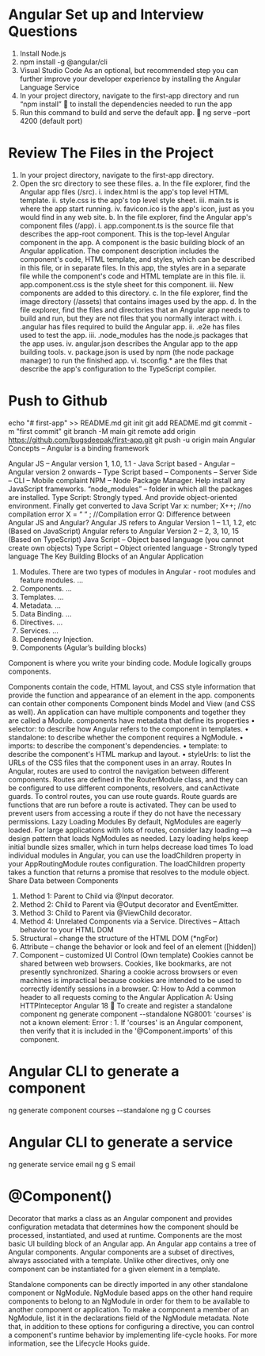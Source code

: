 # Angular Set up and Interview Questions

1.	Install Node.js
2.	npm install -g @angular/cli
3.	Visual Studio Code  As an optional, but recommended step you can further improve your developer experience by installing the Angular Language Service
4.	In your project directory, navigate to the first-app directory and run “npm install”  to install the dependencies needed to run the app
5.	 Run this command to build and serve the default app.  ng serve –port 4200 (default port)

# Review The Files in the Project

1.	In your project directory, navigate to the first-app directory.
2.	Open the src directory to see these files.
a.	In the file explorer, find the Angular app files (/src).
i.	index.html is the app's top level HTML template.
ii.	style.css is the app's top level style sheet.
iii.	main.ts is where the app start running.
iv.	favicon.ico is the app's icon, just as you would find in any web site.
b.	In the file explorer, find the Angular app's component files (/app).
i.	app.component.ts is the source file that describes the app-root component. This is the top-level Angular component in the app. A component is the basic building block of an Angular application. The component description includes the component's code, HTML template, and styles, which can be described in this file, or in separate files.
In this app, the styles are in a separate file while the component's code and HTML template are in this file.
ii.	app.component.css is the style sheet for this component.
iii.	New components are added to this directory.
c.	In the file explorer, find the image directory (/assets) that contains images used by the app.
d.	In the file explorer, find the files and directories that an Angular app needs to build and run, but they are not files that you normally interact with.
i.	.angular has files required to build the Angular app.
ii.	.e2e has files used to test the app.
iii.	.node_modules has the node.js packages that the app uses.
iv.	angular.json describes the Angular app to the app building tools.
v.	package.json is used by npm (the node package manager) to run the finished app.
vi.	tsconfig.* are the files that describe the app's configuration to the TypeScript compiler.

# Push to Github
echo "# first-app" >> README.md
git init
git add README.md
git commit -m "first commit"
git branch -M main
git remote add origin https://github.com/bugsdeepak/first-app.git
git push -u origin main
Angular Concepts – Angular is a binding framework

Angular JS – Angular version 1, 1.0, 1.1 - Java Script based - 
Angular – Angular version 2 onwards – Type Script based – Components – Server Side – CLI – Mobile complaint
NPM – Node Package Manager. Help install any JavaScript frameworks. “node_modules” – folder in which all the packages are installed.
Type Script: Strongly typed. And provide object-oriented environment. Finally get converted to Java Script
Var x: number;
X++; //no compilation error
X = “ “ ; //Compilation error
Q: Difference between Angular JS and Angular?
Angular JS refers to Angular Version 1 – 1.1, 1.2, etc (Based on JavaScript)
Angular refers to Angular Version 2 – 2, 3, 10, 15 (Based on TypeScript)
Java Script – Object based language (you cannot create own objects)
Type Script – Object oriented language - Strongly typed language 
The Key Building Blocks of an Angular Application
1.	Modules. There are two types of modules in Angular - root modules and feature modules. ...
2.	Components. ...
3.	Templates. ...
4.	Metadata. ...
5.	Data Binding. ...
6.	Directives. ...
7.	Services. ...
8.	Dependency Injection.
1.	Components (Agular’s building blocks)

Component is where you write your binding code. Module logically groups components.

Components contain the code, HTML layout, and CSS style information that provide the function and appearance of an element in the app. components can contain other components
Component binds Model and View (and CSS as well). An application can have multiple components and together they are called a Module.
components have metadata that define its properties
•	selector: to describe how Angular refers to the component in templates.
•	standalone: to describe whether the component requires a NgModule.
•	imports: to describe the component's dependencies.
•	template: to describe the component's HTML markup and layout.
•	styleUrls: to list the URLs of the CSS files that the component uses in an array.
Routes
In Angular, routes are used to control the navigation between different components. Routes are defined in the RouterModule class, and they can be configured to use different components, resolvers, and canActivate guards.
To control routes, you can use route guards. Route guards are functions that are run before a route is activated. They can be used to prevent users from accessing a route if they do not have the necessary permissions.
Lazy Loading Modules
By default, NgModules are eagerly loaded. For large applications with lots of routes, consider lazy loading —a design pattern that loads NgModules as needed. Lazy loading helps keep initial bundle sizes smaller, which in turn helps decrease load times
To load individual modules in Angular, you can use the loadChildren property in your AppRoutingModule routes configuration. The loadChildren property takes a function that returns a promise that resolves to the module object.
Share Data between Components
1.	Method 1: Parent to Child via @Input decorator.
2.	Method 2: Child to Parent via @Output decorator and EventEmitter.
3.	Method 3: Child to Parent via @ViewChild decorator.
4.	Method 4: Unrelated Components via a Service.
Directives – Attach behavior to your HTML DOM
1.	Structural – change the structure of the HTML DOM (*ngFor)
2.	Attribute – change the behavior or look and feel of an element ([hidden])
3.	Component – customized UI Control (Own template)
Cookies cannot be shared between web browsers. Cookies, like bookmarks, are not presently synchronized. Sharing a cookie across browsers or even machines is impractical because cookies are intended to be used to correctly identify sessions in a browser.
Q: How to Add a common header to all requests coming to the Angular Application
A: Using HTTPInteceptor
Angular 18  To create and register a standalone component
ng generate component <Component-name> --standalone
NG8001: 'courses' is not a known element:
Error : 1. If 'courses' is an Angular component, then verify that it is included in the '@Component.imports' of this component.

# Angular CLI to generate a component
ng generate component courses --standalone
ng g C courses

# Angular CLI to generate a service
ng generate service email
ng g S email

# @Component()
Decorator that marks a class as an Angular component and provides configuration metadata that determines how the component should be processed, instantiated, and used at runtime.
Components are the most basic UI building block of an Angular app. An Angular app contains a tree of Angular components.
Angular components are a subset of directives, always associated with a template. Unlike other directives, only one component can be instantiated for a given element in a template.

Standalone components can be directly imported in any other standalone component or NgModule. NgModule based apps on the other hand require components to belong to an NgModule in order for them to be available to another component or application. To make a component a member of an NgModule, list it in the declarations field of the NgModule metadata.
Note that, in addition to these options for configuring a directive, you can control a component's runtime behavior by implementing life-cycle hooks. For more information, see the Lifecycle Hooks guide.

